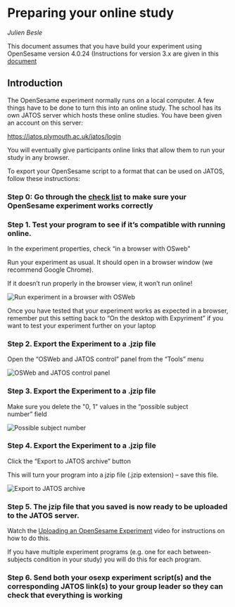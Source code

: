 # Preparing your online study

_Julien Besle_

This document assumes that you have build your experiment using OpenSesame version 4.0.24
(Instructions for version 3.x are given in this [document](presentations/prepare_your_online_study.pptx)

## Introduction

The OpenSesame experiment normally runs on a local computer. A few things have to be done to turn this into an online study. The school has its own JATOS server which hosts these online studies. You have been given an account on this server:      

https://jatos.plymouth.ac.uk/jatos/login

You will eventually give participants online links that allow them to run your study in any browser.

To export your OpenSesame script to a format that can be used on JATOS, follow these instructions:

### Step 0: Go through the [check list](checklist.md) to make sure your OpenSesame experiment works correctly

### Step 1. Test your program to see if it’s compatible with running online.

In the experiment properties, check “in a browser with OSweb” 

Run your experiment as usual. It should open in a browser window (we recommend Google Chrome).

If it doesn’t run properly in the browser view, it won’t run online!

![Run experiment in a browser with OSWeb](experiments/online_study_guide/Run_experiment_with_OSWeb.png)

Once you have tested that your experiment works as expected in a browser, remember put this setting back to “On the desktop with Expyriment” if you want to test your experiment further on your laptop

### Step 2. Export the Experiment to a .jzip file

Open the “OSWeb and JATOS control” panel from the “Tools” menu

![OSWeb and JATOS control panel](experiments/online_study_guide/OSWeb_and_JATOS_control_panel.png)


### Step 3. Export the Experiment to a .jzip file

Make sure you delete the "0, 1" values in the “possible subject number” field

![Possible subject number](experiments/online_study_guide/possible_subject_numbers.png)

### Step 4. Export the Experiment to a .jzip file

Click the “Export to JATOS archive” button

This will turn your program into a jzip file (.jzip extension) – save this file.

![Export to JATOS archive](experiments/online_study_guide/Export_to_JATOS_archive.png)

### Step 5. The jzip file that you saved is now ready to be uploaded to the JATOS server.

Watch the [Uploading an OpenSesame Experiment](https://youtu.be/EMHwUMI4JOI) video for instructions on how to do this.

If you have multiple experiment programs (e.g. one for each between-subjects condition in your study) you will do this for each program.

### Step 6. Send both your osexp experiment script(s) and the corresponding JATOS link(s) to your group leader so they can check that everything is working 

